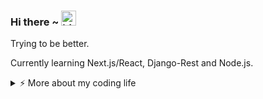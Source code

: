 ### Hi there ~ <img src="https://user-images.githubusercontent.com/1303154/88677602-1635ba80-d120-11ea-84d8-d263ba5fc3c0.gif" width="24px" alt="hi">

Trying to be better.

Currently learning Next.js/React, Django-Rest and Node.js.

<details>
<summary>⚡️ More about my coding life</summary>
<br />

![Top Langs](https://github-readme-stats.vercel.app/api/top-langs/?username=VslVictor7&layout=compact&hide=css,html)

![VslVictor7's GitHub stats](https://github-readme-stats.vercel.app/api?username=VslVictor7&count_private=true&show_icons=true&theme=onedark)


</details>